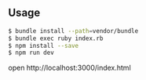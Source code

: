 ## Usage

```bash
$ bundle install --path=vendor/bundle
$ bundle exec ruby index.rb
$ npm install --save
$ npm run dev
```

open http://localhost:3000/index.html
